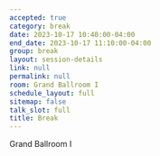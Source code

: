 ```yaml
---
accepted: true
category: break
date: 2023-10-17 10:40:00-04:00
end_date: 2023-10-17 11:10:00-04:00
group: break
layout: session-details
link: null
permalink: null
room: Grand Ballroom I
schedule_layout: full
sitemap: false
talk_slot: full
title: Break
---
```


Grand Ballroom I

